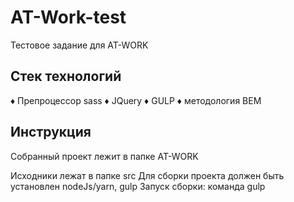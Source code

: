 # AT-Work-test
Тестовое задание для AT-WORK

## Стек технологий
♦ Препроцессор sass
♦ JQuery
♦ GULP
♦ методология BEM

## Инструкция
Собранный проект лежит в папке AT-WORK

Исходники лежат в папке src
Для сборки проекта должен быть установлен nodeJs/yarn, gulp
Запуск сборки: команда gulp
